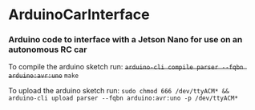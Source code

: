 # ArduinoCarInterface

### Arduino code to interface with a Jetson Nano for use on an autonomous RC car

To compile the arduino sketch run: ~~`arduino-cli compile parser --fqbn arduino:avr:uno`~~ `make`

To upload the arduino sketch run: `sudo chmod 666 /dev/ttyACM* && arduino-cli upload parser --fqbn arduino:avr:uno -p /dev/ttyACM*`
